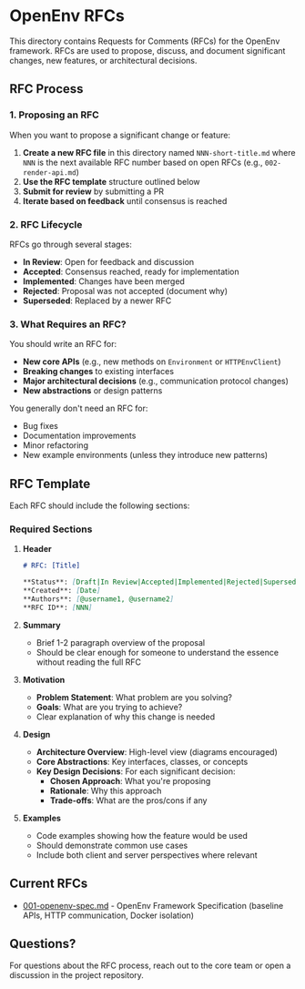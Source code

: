 # OpenEnv RFCs

This directory contains Requests for Comments (RFCs) for the OpenEnv framework. RFCs are used to propose, discuss, and document significant changes, new features, or architectural decisions.

## RFC Process

### 1. Proposing an RFC

When you want to propose a significant change or feature:

1. **Create a new RFC file** in this directory named `NNN-short-title.md` where `NNN` is the next available RFC number based on open RFCs (e.g., `002-render-api.md`)
2. **Use the RFC template** structure outlined below
3. **Submit for review** by submitting a PR
4. **Iterate based on feedback** until consensus is reached

### 2. RFC Lifecycle

RFCs go through several stages:

- **In Review**: Open for feedback and discussion
- **Accepted**: Consensus reached, ready for implementation
- **Implemented**: Changes have been merged
- **Rejected**: Proposal was not accepted (document why)
- **Superseded**: Replaced by a newer RFC

### 3. What Requires an RFC?

You should write an RFC for:

- **New core APIs** (e.g., new methods on `Environment` or `HTTPEnvClient`)
- **Breaking changes** to existing interfaces
- **Major architectural decisions** (e.g., communication protocol changes)
- **New abstractions** or design patterns

You generally don't need an RFC for:

- Bug fixes
- Documentation improvements
- Minor refactoring
- New example environments (unless they introduce new patterns)

## RFC Template

Each RFC should include the following sections:

### Required Sections

1. **Header**
   ```markdown
   # RFC: [Title]
   
   **Status**: [Draft|In Review|Accepted|Implemented|Rejected|Superseded]
   **Created**: [Date]
   **Authors**: [@username1, @username2]
   **RFC ID**: [NNN]
   ```

2. **Summary**
   - Brief 1-2 paragraph overview of the proposal
   - Should be clear enough for someone to understand the essence without reading the full RFC

3. **Motivation**
   - **Problem Statement**: What problem are you solving?
   - **Goals**: What are you trying to achieve?
   - Clear explanation of why this change is needed

4. **Design**
   - **Architecture Overview**: High-level view (diagrams encouraged)
   - **Core Abstractions**: Key interfaces, classes, or concepts
   - **Key Design Decisions**: For each significant decision:
     - **Chosen Approach**: What you're proposing
     - **Rationale**: Why this approach
     - **Trade-offs**: What are the pros/cons if any

5. **Examples**
   - Code examples showing how the feature would be used
   - Should demonstrate common use cases
   - Include both client and server perspectives where relevant

## Current RFCs

- [001-openenv-spec.md](./001-openenv-spec.md) - OpenEnv Framework Specification (baseline APIs, HTTP communication, Docker isolation)

## Questions?

For questions about the RFC process, reach out to the core team or open a discussion in the project repository.
